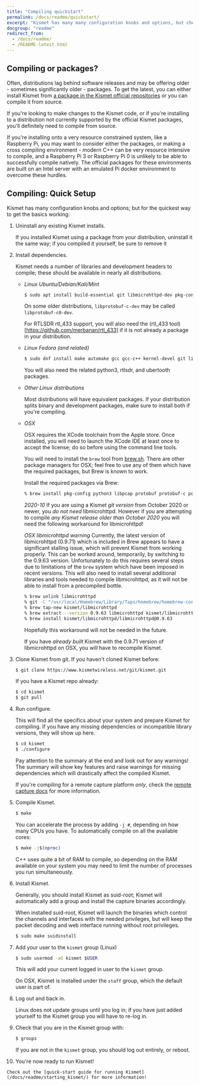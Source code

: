 ```yaml
---
title: "Compiling quickstart"
permalink: /docs/readme/quickstart/
excerpt: "Kismet has many many configuration knobs and options, but check here for the quickest way to get Kismet working with the latest release (or git version) and what you need to compile and do the initial configuration."
docgroup: "readme"
redirect_from:
  - /docs/readme/
  - /README-latest.html
---
```


## Compiling or packages?

Often, distributions lag behind software releases and may be offering older - sometimes significantly older - packages.  To get the latest, you can either install Kismet from [a package in the Kismet official repositories](/docs/readme/packages) or you can compile it from source.

If you're looking to make changes to the Kismet code, or if you're installing to a distribution not currently supported by the official Kismet packages, you'll definitely need to compile from source.

If you're installing onto a very resource constrained system, like a Raspberry Pi, you may want to consider either the packages, or making a cross compiling environment - modern C++ can be very resource intensive to compile, and a Raspberry Pi 3 or Raspberry Pi 0 is unlikely to be able to successfully compile natively.  The official packages for these environments are built on an Intel server with an emulated Pi docker environment to overcome these hurdles.

## Compiling: Quick Setup

Kismet has many configuration knobs and options; but for the quickest way to get the basics working:

1. Uninstall any existing Kismet installs.  

    If you installed Kismet using a package from your distribution, uninstall it the same way; if you compiled it yourself, be sure to remove it

2. Install dependencies.
    
    Kismet needs a number of libraries and  development headers to compile; these should be available in nearly all distributions.

   * *Linux Ubuntu/Debian/Kali/Mint*

       ```bash
       $ sudo apt install build-essential git libmicrohttpd-dev pkg-config zlib1g-dev libnl-3-dev libnl-genl-3-dev libcap-dev libpcap-dev libnm-dev libdw-dev libsqlite3-dev libprotobuf-dev libprotobuf-c-dev protobuf-compiler protobuf-c-compiler libsensors4-dev libusb-1.0-0-dev python3 python3-setuptools python3-protobuf python3-requests python3-numpy python3-serial python3-usb python3-dev librtlsdr0 libubertooth-dev libbtbb-dev
       ```

       On some older distributions, `libprotobuf-c-dev` may be called `libprotobuf-c0-dev`.

       For RTLSDR rtl_433 support, you will also need the (rtl_433 tool)[https://github.com/merbanan/rtl_433] if it is not already a package in your distribution.

   * *Linux Fedora (and related)*

       ```bash
       $ sudo dnf install make automake gcc gcc-c++ kernel-devel git libmicrohttpd-devel pkg-config zlib-devel libnl3-devel libcap-devel libpcap-devel NetworkManager-libnm-devel libdwarf libdwarf-devel elfutils-devel libsqlite3x-devel protobuf-devel protobuf-c-devel protobuf-compiler protobuf-c-compiler lm_sensors-devel libusb-devel fftw-devel
       ```

       You will also need the related python3, rtlsdr, and ubertooth packages.

   * *Other Linux distributions*

       Most distributions will have equivalent packages.  If your distribution splits binary and development packages, make sure to install both if you're compiling.

   * *OSX*

       OSX requires the XCode toolchain from the Apple store.  Once installed, you will need to launch the XCode IDE at least once to accept the license; do so before using the command line tools.

       You will need to install the `brew` tool from [brew.sh](https://brew.sh).  There are other package managers for OSX; feel free to use any of them which have the required packages, but Brew is known to work.

       Install the required packages via Brew:

       ```bash
       % brew install pkg-config python3 libpcap protobuf protobuf-c pcre librtlsdr libbtbb ubertooth libusb
       ```

       *2020-10* If you are using a Kismet *git version* from October 2020 or newer, you *do not need* libmicrohttpd.  However if you are attempting to compile *any Kismet release older than October 2020* you will need the following workaround for libmicrohttpd!

       *OSX libmicrohttpd warning* Currently, the latest version of libmicrohttpd (0.9.71) which is included in Brew appears to have a significant stalling issue, which will prevent Kismet from working properly.  This can be worked around, temporarily, by switching to the 0.9.63 version.  Unfortunately to do this requires several steps due to limitations of the `brew` system which have been imposed in recent versions.  This will also need to install several additional libraries and tools needed to compile libmicrohttpd, as it will not be able to install from a precompiled bottle.

       ```bash
       % brew unlink libmicrohttpd
       % git -C "/usr/local/Homebrew/Library/Taps/homebrew/homebrew-core" fetch --unshallow
       % brew tap-new kismet/libmicrohttpd
       % brew extract --version 0.9.63 libmicrohttpd kismet/libmicrohttpd
       % brew install kismet/libmicrohttpd/libmicrohttpd@0.9.63
       ```

       Hopefully this workaround will not be needed in the future.

       If you have *already built* Kismet with the 0.9.71 version of libmicrohttpd on OSX, you will have to recompile Kismet.

3. Clone Kismet from git.  If you haven't cloned Kismet before:
    
    ```bash
    $ git clone https://www.kismetwireless.net/git/kismet.git
    ```

    If you have a Kismet repo already:

    ```bash
    $ cd kismet
    $ git pull
    ```

4. Run configure.  
    
    This will find all the specifics about your system and prepare Kismet for compiling.  If you have any missing dependencies or incompatible library versions, they will show up here.

    ```bash
    $ cd kismet
    $ ./configure
    ```

    Pay attention to the summary at the end and look out for any warnings! The summary will show key features and raise warnings for missing dependencies which will drastically affect the compiled Kismet.

   If you're compiling for a remote capture platform *only*, check the [remote capture docs](/docs/readme/datasources_remote_capture/) for more information.

5. Compile Kismet.
    
    ```bash
    $ make
    ```

    You can accelerate the process by adding `-j #`, depending on how many CPUs you have.  To automatically compile on all the available cores:

    ```bash
    $ make -j$(nproc)
    ```

    C++ uses quite a bit of RAM to compile, so depending on the RAM available on your system you may need to limit the number of processes you run simultaneously.

6.  Install Kismet.  

    Generally, you should install Kismet as suid-root; Kismet will automatically add a group and install the capture binaries accordingly.

    When installed suid-root, Kismet will launch the binaries which control the channels and interfaces with the needed privileges, but will keep the packet decoding and web interface running without root privileges.

    ```bash
    $ sudo make suidinstall
    ```

7.  Add your user to the `kismet` group (Linux)

    ```bash
    $ sudo usermod -aG kismet $USER
    ```

    This will add your current logged in user to the `kismet` group.

    On OSX, Kismet is installed under the `staff` group, which the default user is part of.

8.  Log out and back in.  

    Linux does not update groups until you log in; if you have just added yourself to the Kismet group you will have to re-log in.

9.  Check that you are in the Kismet group with:

    ```bash
    $ groups
    ```

    If you are not in the `kismet` group, you should log out entirely, or reboot.

10.  You're now ready to run Kismet!  

    Check out the [quick-start guide for running Kismet](/docs/readme/starting_kismet/) for more information!


